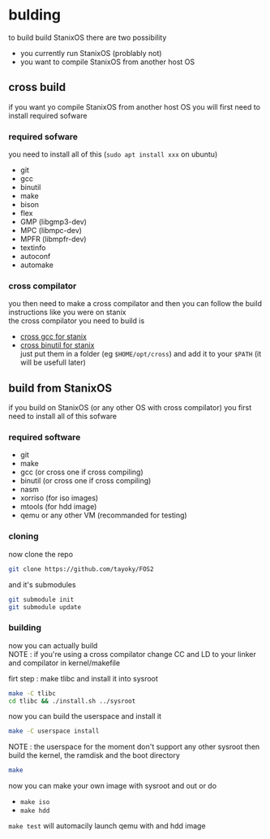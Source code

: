 # bulding
to build build StanixOS there are two possibility  
- you currently run StanixOS (problably not)
- you want to compile StanixOS from another host OS 
## cross build
if you want yo compile StanixOS from another host OS you will first need to install required sofware
### required sofware
you need to install all of this (`sudo apt install xxx` on ubuntu)  
- git
- gcc
- binutil
- make
- bison
- flex
- GMP (libgmp3-dev)
- MPC (libmpc-dev)
- MPFR (libmpfr-dev)
- textinfo
- autoconf
- automake
### cross compilator
you then need to make a cross compilator and then you can follow the build instructions like you were on stanix  
the cross compilator you need to build is 
- [cross gcc for stanix](https://github.com/tayoky/gcc)
- [cross binutil for stanix](https://github.com/binutil)  
just put them in a folder (eg `$HOME/opt/cross`) and add it to your `$PATH` (it will be usefull later)
## build from StanixOS
if you build on StanixOS (or any other OS  with cross compilator) you first need to install all of this sofware
### required software
- git
- make
- gcc (or cross one if cross compiling)
- binutil (or cross one if cross compiling)
- nasm
- xorriso (for iso images)
- mtools (for hdd image)
- qemu or any other VM (recommanded for testing)
### cloning
now clone the repo 
```sh
git clone https://github.com/tayoky/FOS2
```
and it's submodules
```sh
git submodule init
git submodule update
```
### building
now you can actually build  
NOTE : if you're using a cross compilator change CC and LD to your linker and compilator in kernel/makefile
  
firt step : make tlibc and install it into sysroot
```sh
make -C tlibc
cd tlibc && ./install.sh ../sysroot
```
now you can build the userspace and install it
```sh
make -C userspace install
```
NOTE : the userspace for the moment don't support any other sysroot
then build the kernel, the ramdisk and the boot directory 
```sh
make
```
now you can make your own image with sysroot and out or do  
- `make iso`
- `make hdd`  
  
`make test` will automacily launch qemu with and hdd image 